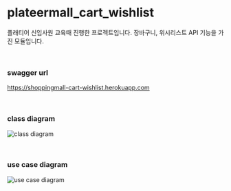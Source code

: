 # plateermall_cart_wishlist
플래티어 신입사원 교육때 진행한 프로젝트입니다. 장바구니, 위시리스트 API 기능을 가진 모듈입니다.

<br />

### swagger url
https://shoppingmall-cart-wishlist.herokuapp.com

<br />

### class diagram
![class diagram](https://user-images.githubusercontent.com/29749722/96530651-d9163a00-12c2-11eb-8c96-8aeb37dc6580.png)

<br />

### use case diagram
![use case diagram](https://user-images.githubusercontent.com/29749722/96530719-f6e39f00-12c2-11eb-8887-d04fff2156e2.png)
